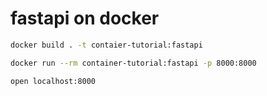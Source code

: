 # fastapi on docker

```bash
docker build . -t contaier-tutorial:fastapi

docker run --rm container-tutorial:fastapi -p 8000:8000

open localhost:8000
```
